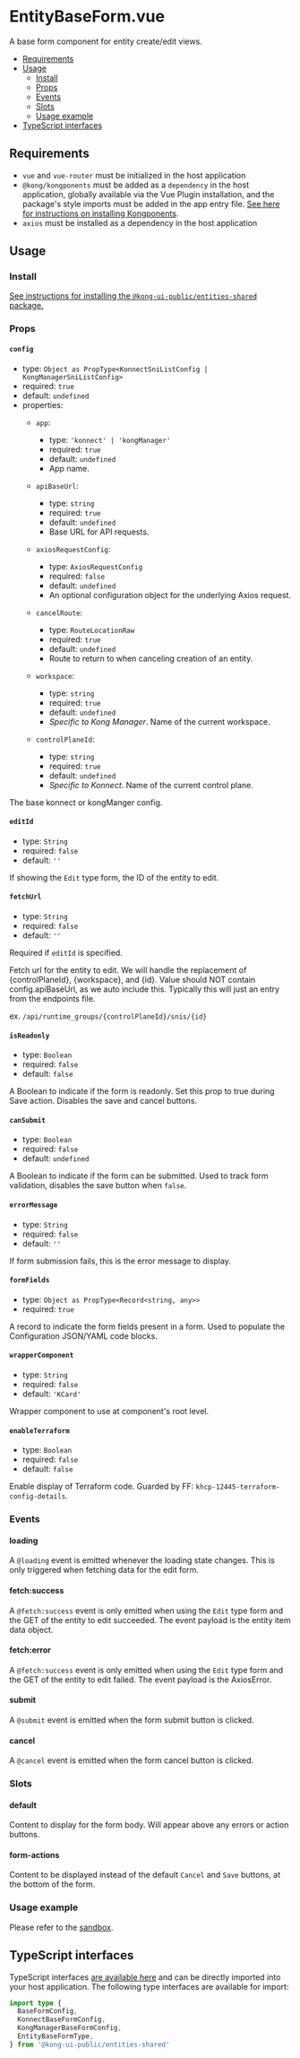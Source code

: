 # EntityBaseForm.vue

A base form component for entity create/edit views.

- [Requirements](#requirements)
- [Usage](#usage)
  - [Install](#install)
  - [Props](#props)
  - [Events](#events)
  - [Slots](#slots)
  - [Usage example](#usage-example)
- [TypeScript interfaces](#typescript-interfaces)

## Requirements

- `vue` and `vue-router` must be initialized in the host application
- `@kong/kongponents` must be added as a `dependency` in the host application, globally available via the Vue Plugin installation, and the package's style imports must be added in the app entry file. [See here for instructions on installing Kongponents](https://kongponents.konghq.com/#globally-install-all-kongponents).
- `axios` must be installed as a dependency in the host application

## Usage

### Install

[See instructions for installing the `@kong-ui-public/entities-shared` package.](../README.md#install)

### Props

#### `config`

- type: `Object as PropType<KonnectSniListConfig | KongManagerSniListConfig>`
- required: `true`
- default: `undefined`
- properties:
  - `app`:
    - type: `'konnect' | 'kongManager'`
    - required: `true`
    - default: `undefined`
    - App name.

  - `apiBaseUrl`:
    - type: `string`
    - required: `true`
    - default: `undefined`
    - Base URL for API requests.

  - `axiosRequestConfig`:
    - type: `AxiosRequestConfig`
    - required: `false`
    - default: `undefined`
    - An optional configuration object for the underlying Axios request.

  - `cancelRoute`:
    - type: `RouteLocationRaw`
    - required: `true`
    - default: `undefined`
    - Route to return to when canceling creation of an entity.

  - `workspace`:
    - type: `string`
    - required: `true`
    - default: `undefined`
    - *Specific to Kong Manager*. Name of the current workspace.

  - `controlPlaneId`:
    - type: `string`
    - required: `true`
    - default: `undefined`
    - *Specific to Konnect*. Name of the current control plane.

The base konnect or kongManger config.

#### `editId`

- type: `String`
- required: `false`
- default: `''`

If showing the `Edit` type form, the ID of the entity to edit.

#### `fetchUrl`

- type: `String`
- required: `false`
- default: `''`

Required if `editId` is specified.

Fetch url for the entity to edit. We will handle the replacement of {controlPlaneId}, {workspace}, and {id}.
Value should NOT contain config.apiBaseUrl, as we auto include this. Typically this will just an entry from the endpoints file.

ex. `/api/runtime_groups/{controlPlaneId}/snis/{id}`

#### `isReadonly`

- type: `Boolean`
- required: `false`
- default: `false`

A Boolean to indicate if the form is readonly. Set this prop to true during Save action. Disables the save and cancel buttons.

#### `canSubmit`

- type: `Boolean`
- required: `false`
- default: `undefined`

A Boolean to indicate if the form can be submitted. Used to track form validation, disables the save button when `false`.

#### `errorMessage`

- type: `String`
- required: `false`
- default: `''`

If form submission fails, this is the error message to display.

#### `formFields`

- type: `Object as PropType<Record<string, any>>`
- required: `true`

A record to indicate the form fields present in a form. Used to populate the Configuration JSON/YAML code blocks.

#### `wrapperComponent`

- type: `String`
- required: `false`
- default: `'KCard'`

Wrapper component to use at component's root level.

#### `enableTerraform`

- type: `Boolean`
- required: `false`
- default: `false`

Enable display of Terraform code. Guarded by FF: `khcp-12445-terraform-config-details`.

### Events

#### loading

A `@loading` event is emitted whenever the loading state changes. This is only triggered when fetching data for the edit form.

#### fetch:success

A `@fetch:success` event is only emitted when using the `Edit` type form and the GET of the entity to edit succeeded. The event payload is the entity item data object.

#### fetch:error

A `@fetch:success` event is only emitted when using the `Edit` type form and the GET of the entity to edit failed. The event payload is the AxiosError.

#### submit

A `@submit` event is emitted when the form submit button is clicked.

#### cancel

A `@cancel` event is emitted when the form cancel button is clicked.

### Slots

#### default

Content to display for the form body. Will appear above any errors or action buttons.

#### form-actions

Content to be displayed instead of the default `Cancel` and `Save` buttons, at the bottom of the form.

### Usage example

Please refer to the [sandbox](../sandbox/pages/EntityBaseFormPage.vue).

## TypeScript interfaces

TypeScript interfaces [are available here](https://github.com/Kong/public-ui-components/blob/main/packages/entities/entities-shared/src/types/entity-base-form.ts) and can be directly imported into your host application. The following type interfaces are available for import:

```ts
import type {
  BaseFormConfig,
  KonnectBaseFormConfig,
  KongManagerBaseFormConfig,
  EntityBaseFormType,
} from '@kong-ui-public/entities-shared'
```
